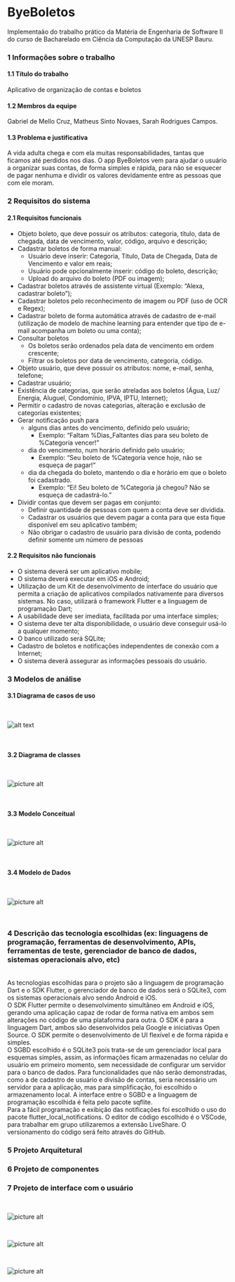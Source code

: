 # ByeBoletos

Implementaão do trabalho prático da Matéria de Engenharia de Software II do curso de Bacharelado em Ciência da Computação da UNESP Bauru.

### 1 Informações sobre o trabalho
#### 1.1 Título do trabalho
Aplicativo de organização de contas e boletos

#### 1.2 Membros da equipe
Gabriel de Mello Cruz, Matheus Sinto Novaes, Sarah Rodrigues Campos.

#### 1.3 Problema e justificativa
A vida adulta chega e com ela muitas responsabilidades, tantas que ficamos até perdidos nos dias. O app ByeBoletos vem para ajudar o usuário a organizar suas contas, de forma simples e rápida, para não se esquecer de pagar nenhuma e dividir os valores devidamente entre as pessoas que com ele moram.

### 2 Requisitos do sistema
#### 2.1 Requisitos funcionais
* Objeto boleto, que deve possuir os atributos: categoria, título, data de chegada, data de vencimento, valor, código, arquivo e descrição; <br>
* Cadastrar boletos de forma manual: 
  * Usuário deve inserir: Categoria, Título, Data de Chegada, Data de Vencimento e valor em reais; 
  * Usuário pode opcionalmente inserir: código do boleto, descrição;
  * Upload do arquivo do boleto (PDF ou imagem);
* Cadastrar boletos através de assistente virtual (Exemplo: “Alexa, cadastrar boleto”);
* Cadastrar boletos pelo reconhecimento de imagem ou PDF (uso de OCR e Regex);
* Cadastrar boleto de forma automática através de cadastro de e-mail (utilização de modelo de machine learning para entender que tipo de e-mail acompanha um boleto ou uma conta);
* Consultar boletos
  * Os boletos serão ordenados pela data de vencimento em ordem crescente;
  * Filtrar os boletos por data de vencimento, categoria, código.
* Objeto usuário, que deve possuir os atributos: nome, e-mail, senha, telefone;
* Cadastrar usuário;
* Existência de categorias, que serão atreladas aos boletos (Água, Luz/ Energia, Aluguel, Condomínio, IPVA, IPTU, Internet);
* Permitir o cadastro de novas categorias, alteração e exclusão de categorias existentes;
* Gerar notificação push para 
  * alguns dias antes do vencimento, definido pelo usuário;
    * Exemplo: “Faltam %Dias_Faltantes dias para seu boleto de %Categoria vencer!”
  * dia do vencimento, num horário definido pelo usuário;
    * Exemplo: “Seu boleto de %Categoria vence hoje, não se esqueça de pagar!”
  * dia da chegada do boleto, mantendo o dia e horário em que o boleto foi cadastrado.
    * Exemplo: “Ei! Seu boleto de %Categoria já chegou? Não se esqueça de cadastrá-lo.”
* Dividir contas que devem ser pagas em conjunto:
  * Definir quantidade de pessoas com quem a conta deve ser dividida.
  * Cadastrar os usuários que devem pagar a conta para que esta fique disponível em seu aplicativo também;
  * Não obrigar o cadastro de usuário para divisão de conta, podendo definir somente um número de pessoas

#### 2.2 Requisitos não funcionais
* O sistema deverá ser um aplicativo mobile;
* O sistema deverá executar em iOS e Android;
* Utilização de um Kit de desenvolvimento de interface do usuário que permita a criação de aplicativos compilados nativamente para diversos sistemas. No caso, utilizará o framework Flutter e a linguagem de programação Dart;
* A usabilidade deve ser imediata, facilitada por uma interface simples;
* O sistema deve ter alta disponibilidade, o usuário deve conseguir usá-lo a qualquer momento;
* O banco utilizado será SQLite;
* Cadastro de boletos e notificações independentes de conexão com a Internet;
* O sistema deverá assegurar as informações pessoais do usuário.

### 3 Modelos de análise
#### 3.1 Diagrama de casos de uso
<br>

![alt text](https://github.com/matheoxz/ByeBoletos/blob/main/.images%20readme/C%C3%B3pia%20de%20ByeBoletos%20Caso%20de%20Uso.png)

<br>

#### 3.2 Diagrama de classes
<br>

![picture alt](https://github.com/matheoxz/ByeBoletos/blob/main/.images%20readme/classes.png)

<br>

#### 3.3 Modelo Conceitual
<br>

![picture alt](https://github.com/matheoxz/ByeBoletos/blob/main/.images%20readme/conceitual.png)

<br>

#### 3.4 Modelo de Dados
<br>

![picture alt](https://github.com/matheoxz/ByeBoletos/blob/main/.images%20readme/Dados.png)

<br>

### 4 Descrição das tecnologia escolhidas (ex: linguagens de programação, ferramentas de desenvolvimento, APIs, ferramentas de teste, gerenciador de banco de dados, sistemas operacionais alvo, etc)
<br>
As tecnologias escolhidas para o projeto são a linguagem de programação Dart e o SDK Flutter, o gerenciador de banco de dados será o SQLite3, com os sistemas operacionais alvo sendo Android e iOS. <br>
O SDK Flutter permite o desenvolvimento simultâneo em Android e iOS, gerando uma aplicação capaz de rodar de forma nativa em ambos sem alterações no código de uma plataforma para outra. O SDK é para a linguagem Dart, ambos são desenvolvidos pela Google e iniciativas Open Source. O SDK permite o desenvolvimento de UI flexível e de forma rápida e simples. <br>
O SGBD escolhido é o SQLite3 pois trata-se de um gerenciador local para esquemas simples, assim, as informações ficam armazenadas no celular do usuário em primeiro momento, sem necessidade de configurar um servidor para o banco de dados. Para funcionalidades que não serão demonstradas, como a de cadastro de usuário e divisão de contas, seria necessário um servidor para a aplicação, mas para simplificação, foi escolhido o armazenamento local. A interface entre o SGBD e a linguagem de programação escolhida é feita pelo pacote sqflite. <br>
Para a fácil programação e exibição das notificações foi escolhido o uso do pacote  flutter_local_notifications.
O editor de código escolhido é o VSCode, para trabalhar em grupo utilizaremos a extensão LiveShare. O versionamento do código será feito através do GitHub. <br>

### 5 Projeto Arquitetural

### 6 Projeto de componentes

### 7 Projeto de interface com o usuário
<br>

![picture alt](https://github.com/matheoxz/ByeBoletos/blob/main/.images%20readme/1_Home.png)

<br>

![picture alt](https://github.com/matheoxz/ByeBoletos/blob/main/.images%20readme/2_Configura%C3%A7%C3%B5es.png)

<br>

![picture alt](https://github.com/matheoxz/ByeBoletos/blob/main/.images%20readme/3_Adicionar_Boleto.png)

<br>

